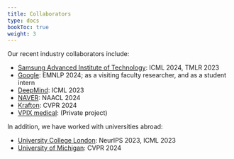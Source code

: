 ```yaml
---
title: Collaborators
type: docs
bookToc: true
weight: 3
---
```


Our recent industry collaborators include:
- [Samsung Advanced Institute of Technology](https://www.sait.samsung.co.kr/): ICML 2024, TMLR 2023
- [Google](https://research.google/): EMNLP 2024; as a visiting faculty researcher, and as a student intern
- [DeepMind](https://deepmind.google/): ICML 2023
- [NAVER](https://navercorp.com/): NAACL 2024
- [Krafton](https://www.krafton.com/): CVPR 2024
- [VPIX medical](https://www.vpixmedical.com/): (Private project)

In addition, we have worked with universities abroad:
- [University College London](https://www.ucl.ac.uk/): NeurIPS 2023, ICML 2023
- [University of Michigan](https://umich.edu/): CVPR 2024
